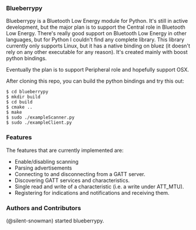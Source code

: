 ### Blueberrypy
Blueberrypy is a Bluetooth Low Energy module for Python. It's still in active development, but the major plan is to support the Central role in Bluetooth Low Energy. There's really good support on Bluetooth Low Energy in other languages, but for Python I couldn't find any complete library. This library currently only supports Linux, but it has a native binding on bluez (it doesn't rely on any other executable for any reason). It's created mainly with boost python bindings.

Eventually the plan is to support Peripheral role and hopefully support OSX.

After cloning this repo, you can build the python bindings and try this out:
```
$ cd blueberrypy
$ mkdir build
$ cd build
$ cmake ..
$ make
$ sudo ./exampleScanner.py
$ sudo ./exampleClient.py
```

### Features
The features that are currently implemented are:
* Enable/disabling scanning
* Parsing advertisements
* Connecting to and disconnecting from a GATT server.
* Discovering GATT services and characteristics.
* Single read and write of a characteristic (i.e. a write under ATT_MTU).
* Registering for indications and notifications and receiving them.

### Authors and Contributors
(@silent-snowman) started blueberrypy.


